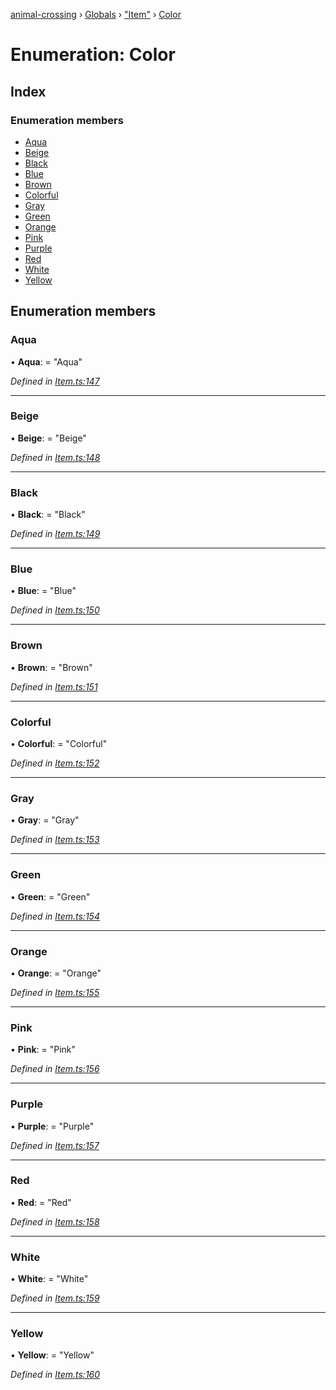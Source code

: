 [animal-crossing](../README.md) › [Globals](../globals.md) › ["Item"](../modules/_item_.md) › [Color](_item_.color.md)

# Enumeration: Color

## Index

### Enumeration members

* [Aqua](_item_.color.md#aqua)
* [Beige](_item_.color.md#beige)
* [Black](_item_.color.md#black)
* [Blue](_item_.color.md#blue)
* [Brown](_item_.color.md#brown)
* [Colorful](_item_.color.md#colorful)
* [Gray](_item_.color.md#gray)
* [Green](_item_.color.md#green)
* [Orange](_item_.color.md#orange)
* [Pink](_item_.color.md#pink)
* [Purple](_item_.color.md#purple)
* [Red](_item_.color.md#red)
* [White](_item_.color.md#white)
* [Yellow](_item_.color.md#yellow)

## Enumeration members

###  Aqua

• **Aqua**: = "Aqua"

*Defined in [Item.ts:147](https://github.com/Norviah/animal-crossing/blob/0da76a6/module/types/Item.ts#L147)*

___

###  Beige

• **Beige**: = "Beige"

*Defined in [Item.ts:148](https://github.com/Norviah/animal-crossing/blob/0da76a6/module/types/Item.ts#L148)*

___

###  Black

• **Black**: = "Black"

*Defined in [Item.ts:149](https://github.com/Norviah/animal-crossing/blob/0da76a6/module/types/Item.ts#L149)*

___

###  Blue

• **Blue**: = "Blue"

*Defined in [Item.ts:150](https://github.com/Norviah/animal-crossing/blob/0da76a6/module/types/Item.ts#L150)*

___

###  Brown

• **Brown**: = "Brown"

*Defined in [Item.ts:151](https://github.com/Norviah/animal-crossing/blob/0da76a6/module/types/Item.ts#L151)*

___

###  Colorful

• **Colorful**: = "Colorful"

*Defined in [Item.ts:152](https://github.com/Norviah/animal-crossing/blob/0da76a6/module/types/Item.ts#L152)*

___

###  Gray

• **Gray**: = "Gray"

*Defined in [Item.ts:153](https://github.com/Norviah/animal-crossing/blob/0da76a6/module/types/Item.ts#L153)*

___

###  Green

• **Green**: = "Green"

*Defined in [Item.ts:154](https://github.com/Norviah/animal-crossing/blob/0da76a6/module/types/Item.ts#L154)*

___

###  Orange

• **Orange**: = "Orange"

*Defined in [Item.ts:155](https://github.com/Norviah/animal-crossing/blob/0da76a6/module/types/Item.ts#L155)*

___

###  Pink

• **Pink**: = "Pink"

*Defined in [Item.ts:156](https://github.com/Norviah/animal-crossing/blob/0da76a6/module/types/Item.ts#L156)*

___

###  Purple

• **Purple**: = "Purple"

*Defined in [Item.ts:157](https://github.com/Norviah/animal-crossing/blob/0da76a6/module/types/Item.ts#L157)*

___

###  Red

• **Red**: = "Red"

*Defined in [Item.ts:158](https://github.com/Norviah/animal-crossing/blob/0da76a6/module/types/Item.ts#L158)*

___

###  White

• **White**: = "White"

*Defined in [Item.ts:159](https://github.com/Norviah/animal-crossing/blob/0da76a6/module/types/Item.ts#L159)*

___

###  Yellow

• **Yellow**: = "Yellow"

*Defined in [Item.ts:160](https://github.com/Norviah/animal-crossing/blob/0da76a6/module/types/Item.ts#L160)*
